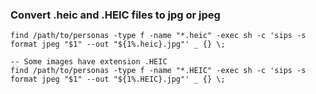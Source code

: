 ### Convert .heic and .HEIC files to jpg or jpeg

```
find /path/to/personas -type f -name "*.heic" -exec sh -c 'sips -s format jpeg "$1" --out "${1%.heic}.jpg"' _ {} \;

-- Some images have extension .HEIC
find /path/to/personas -type f -name "*.HEIC" -exec sh -c 'sips -s format jpeg "$1" --out "${1%.HEIC}.jpg"' _ {} \;
```